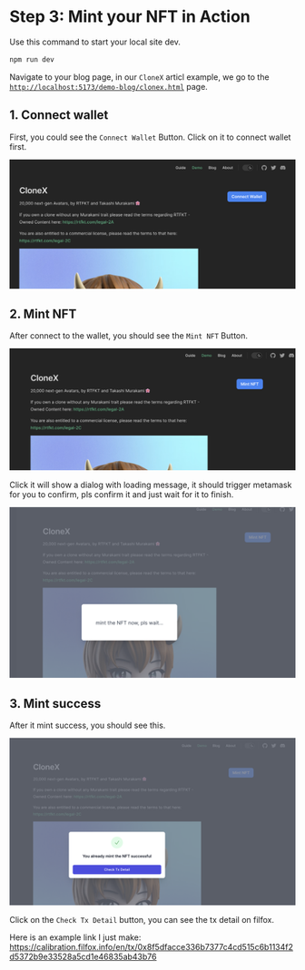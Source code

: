 # Step 3: Mint your NFT in Action

Use this command to start your local site dev.

```sh
npm run dev
```

Navigate to your blog page, in our `CloneX` articl example, we go to the [`http://localhost:5173/demo-blog/clonex.html`](http://localhost:5173/demo-blog/clonex.html) page.

## 1. Connect wallet

First, you could see the `Connect Wallet` Button. Click on it to connect wallet first.

![Connect Wallet](./assets/connect-wallet.png)

## 2. Mint NFT

After connect to the wallet, you should see the `Mint NFT` Button.

![Mint NFT](./assets/mint-nft.png)

Click it will show a dialog with loading message, it should trigger metamask for you to confirm, pls confirm it and just wait for it to finish.

![Waiting](./assets/waiting.png)

## 3. Mint success

After it mint success, you should see this.

![Success](./assets/success.png)

Click on the `Check Tx Detail` button, you can see the tx detail on filfox.

Here is an example link I just make: <https://calibration.filfox.info/en/tx/0x8f5dfacce336b7377c4cd515c6b1134f2d5372b9e33528a5cd1e46835ab43b76>
